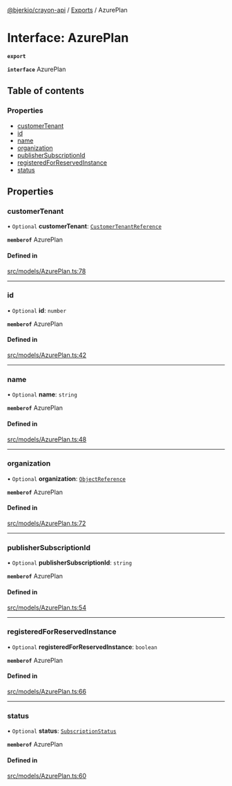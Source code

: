 [@bjerkio/crayon-api](../README.md) / [Exports](../modules.md) / AzurePlan

# Interface: AzurePlan

**`export`**

**`interface`** AzurePlan

## Table of contents

### Properties

- [customerTenant](AzurePlan.md#customertenant)
- [id](AzurePlan.md#id)
- [name](AzurePlan.md#name)
- [organization](AzurePlan.md#organization)
- [publisherSubscriptionId](AzurePlan.md#publishersubscriptionid)
- [registeredForReservedInstance](AzurePlan.md#registeredforreservedinstance)
- [status](AzurePlan.md#status)

## Properties

### customerTenant

• `Optional` **customerTenant**: [`CustomerTenantReference`](CustomerTenantReference.md)

**`memberof`** AzurePlan

#### Defined in

[src/models/AzurePlan.ts:78](https://github.com/bjerkio/crayon-api-js/blob/22cd66d/src/models/AzurePlan.ts#L78)

___

### id

• `Optional` **id**: `number`

**`memberof`** AzurePlan

#### Defined in

[src/models/AzurePlan.ts:42](https://github.com/bjerkio/crayon-api-js/blob/22cd66d/src/models/AzurePlan.ts#L42)

___

### name

• `Optional` **name**: `string`

**`memberof`** AzurePlan

#### Defined in

[src/models/AzurePlan.ts:48](https://github.com/bjerkio/crayon-api-js/blob/22cd66d/src/models/AzurePlan.ts#L48)

___

### organization

• `Optional` **organization**: [`ObjectReference`](ObjectReference.md)

**`memberof`** AzurePlan

#### Defined in

[src/models/AzurePlan.ts:72](https://github.com/bjerkio/crayon-api-js/blob/22cd66d/src/models/AzurePlan.ts#L72)

___

### publisherSubscriptionId

• `Optional` **publisherSubscriptionId**: `string`

**`memberof`** AzurePlan

#### Defined in

[src/models/AzurePlan.ts:54](https://github.com/bjerkio/crayon-api-js/blob/22cd66d/src/models/AzurePlan.ts#L54)

___

### registeredForReservedInstance

• `Optional` **registeredForReservedInstance**: `boolean`

**`memberof`** AzurePlan

#### Defined in

[src/models/AzurePlan.ts:66](https://github.com/bjerkio/crayon-api-js/blob/22cd66d/src/models/AzurePlan.ts#L66)

___

### status

• `Optional` **status**: [`SubscriptionStatus`](../enums/SubscriptionStatus.md)

**`memberof`** AzurePlan

#### Defined in

[src/models/AzurePlan.ts:60](https://github.com/bjerkio/crayon-api-js/blob/22cd66d/src/models/AzurePlan.ts#L60)
